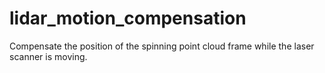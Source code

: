 # lidar_motion_compensation
Compensate the position of the spinning point cloud frame while the laser scanner is moving.
